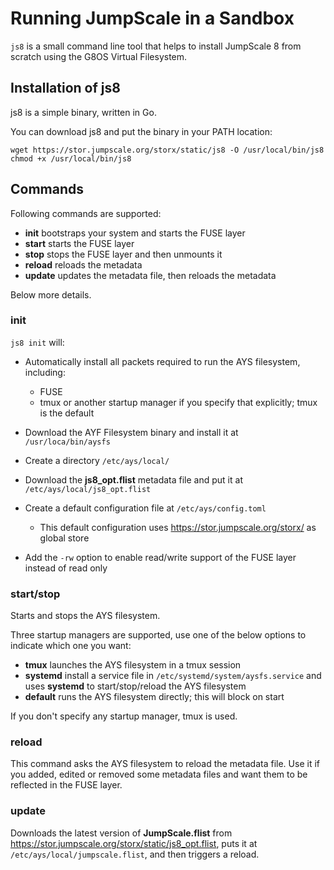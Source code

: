 # Running JumpScale in a Sandbox

`js8` is a small command line tool that helps to install JumpScale 8 from scratch using the G8OS Virtual Filesystem.

## Installation of js8

js8 is a simple binary, written in Go.

You can download js8 and put the binary in your PATH location:

```shell
wget https://stor.jumpscale.org/storx/static/js8 -O /usr/local/bin/js8
chmod +x /usr/local/bin/js8
```

## Commands

Following commands are supported:

- **init** bootstraps your system and starts the FUSE layer
- **start** starts the FUSE layer
- **stop** stops the FUSE layer and then unmounts it
- **reload** reloads the metadata
- **update** updates the metadata file, then reloads the metadata

Below more details.

### init

`js8 init` will:

- Automatically install all packets required to run the AYS filesystem, including:

  - FUSE
  - tmux or another startup manager if you specify that explicitly; tmux is the default

- Download the AYF Filesystem binary and install it at `/usr/loca/bin/aysfs`

- Create a directory `/etc/ays/local/`
- Download the **js8_opt.flist** metadata file and put it at `/etc/ays/local/js8_opt.flist`
- Create a default configuration file at `/etc/ays/config.toml`

  - This default configuration uses <https://stor.jumpscale.org/storx/> as global store

- Add the ```-rw``` option to enable read/write support of the FUSE layer instead of read only

### start/stop

Starts and stops the AYS filesystem.

Three startup managers are supported, use one of the below options to indicate which one you want:

- **tmux** launches the AYS filesystem in a tmux session
- **systemd** install a service file in `/etc/systemd/system/aysfs.service` and uses **systemd** to start/stop/reload the AYS filesystem
- **default** runs the AYS filesystem directly; this will block on start

If you don't specify any startup manager, tmux is used.

### reload

This command asks the AYS filesystem to reload the metadata file. Use it if you added, edited or removed some metadata files and want them to be reflected in the FUSE layer.

### update

Downloads the latest version of **JumpScale.flist** from https://stor.jumpscale.org/storx/static/js8_opt.flist, puts it at `/etc/ays/local/jumpscale.flist`, and then triggers a reload.
